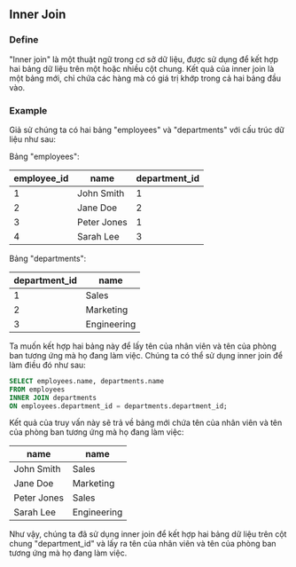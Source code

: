 ## Inner Join

### Define 

"Inner join" là một thuật ngữ trong cơ sở dữ liệu, được sử dụng để kết hợp hai bảng dữ liệu trên một hoặc nhiều cột chung. Kết quả của inner join là một bảng mới, chỉ chứa các hàng mà có giá trị khớp trong cả hai bảng đầu vào.

### Example 
Giả sử chúng ta có hai bảng "employees" và "departments" với cấu trúc dữ liệu như sau:

Bảng "employees":

|employee_id|name|department_id|
|-|-|-|
|1|John Smith|1|
|2|Jane Doe|2
|3|Peter Jones | 1
|4|Sarah Lee|3

Bảng "departments":

|department_id|name|
|-|-|
|1|Sales|
|2|Marketing|
|3|Engineering|

Ta muốn kết hợp hai bảng này để lấy tên của nhân viên và tên của phòng ban tương ứng mà họ đang làm việc. Chúng ta có thể sử dụng inner join để làm điều đó như sau:
```sql
SELECT employees.name, departments.name
FROM employees
INNER JOIN departments
ON employees.department_id = departments.department_id;
```
Kết quả của truy vấn này sẽ trả về bảng mới chứa tên của nhân viên và tên của phòng ban tương ứng mà họ đang làm việc:

|name|name|
|-|-|
|John Smith	|Sales|
|Jane Doe	|Marketing|
|Peter Jones|Sales|
|Sarah Lee	|Engineering|

Như vậy, chúng ta đã sử dụng inner join để kết hợp hai bảng dữ liệu trên cột chung "department_id" và lấy ra tên của nhân viên và tên của phòng ban tương ứng mà họ đang làm việc.
